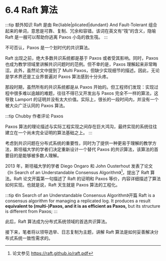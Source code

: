 # 6.4 Raft 算法

:::tip 额外知识
Raft 是由 Re{liable|plicated|dundant} And Fault-Tolerant 组合起来的单词，意思是可靠、复制、冗余和容错。该词在英文有“筏”的含义，隐喻 Raft 是一艘可以帮助你逃离 Paxos 小岛的救生筏。
:::

不可否认，Paxos 是一个划时代的共识算法。

Raft 出现之前，绝大多数共识系统都是基于 Paxos 或者受其影响。同时，Paxos 也成为教学领域里讲解共识问题时的范例。但不幸的是，Paxos 理解起来非常晦涩。此外，虽然论文中提到了 Multi Paxos，但缺少实现细节的描述。因此，无论是学术界还是工业界普遍对 Paxos 算法感到十分头疼。

那段时期，虽然所有的共识系统都是从 Paxos 开始的。但工程师们发现：实现过程中很多难以逾越的难题，往往不得已又开发出与 Paxos 完全不一样的算法，这导致 Lamport 的证明并没有太大价值。实际上，很长的一段时间内，并没有一个被大众广泛认同的 Paxos 算法。

:::tip Chubby 作者评论 Paxos

Paxos 算法的理论描述与实际工程实现之间存在巨大鸿沟，最终实现的系统往往建立在一个尚未完全证明的算法基础之上。
:::

考虑到共识问题在分布式系统的重要性，同时为了提供一种更易于理解的教学方法，斯坦福大学的学者们决定重新设计一个替代 Paxos 的共识算法，该算法的首要目的是能够被多数人理解。

2013 年，斯坦福大学的学者 Diego Ongaro 和 John Ousterhout 发表了论文 《In Search of an Understandable Consensus Algorithm》[^1]，提出了 Raft 算法。Raft 论文开篇第一句描述了 Raft 的证明和 Paxos 等价，内容详细描述了算法如何实现。也就是说，Raft 天生就是 Paxos 算法的工程化。

:::tip 《In Search of an Understandable Consensus Algorithm》开篇
Raft is a consensus algorithm for managing a replicated log. It produces a result **equivalent to (multi-)Paxos, and it is as efficient as Paxos,** but its structure is different from Paxos;
:::

此后，Raft 算法成为分布式系统领域的首选共识算法。

接下来，笔者将以领导选举、日志复制为主题，讲解 Raft 算法是如何妥善解决分布式系统一致性需求的。

[^1]: 论文参见 https://raft.github.io/raft.pdf